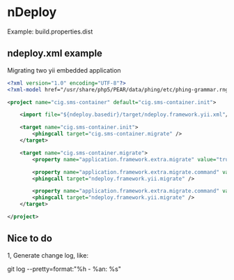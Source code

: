 # nDeploy

Example: build.properties.dist

## ndeploy.xml example

Migrating two yii embedded application

```xml
<?xml version="1.0" encoding="UTF-8"?>
<?xml-model href="/usr/share/php5/PEAR/data/phing/etc/phing-grammar.rng" type="application/xml" schematypens="http://relaxng.org/ns/structure/1.0" ?>

<project name="cig.sms-container" default="cig.sms-container.init">

    <import file="${ndeploy.basedir}/target/ndeploy.framework.yii.xml"/>

    <target name="cig.sms-container.init">
        <phingcall target="cig.sms-container.migrate" />
    </target>

    <target name="cig.sms-container.migrate">
        <property name="application.framework.extra.migrate" value="true" override="true" />

        <property name="application.framework.extra.migrate.command" value="./app1/protected/yiic" override="true" />
        <phingcall target="ndeploy.framework.yii.migrate" />

        <property name="application.framework.extra.migrate.command" value="./app2/protected/yiic" override="true" />
        <phingcall target="ndeploy.framework.yii.migrate" />
    </target>

</project>
```

## Nice to do

1, Generate change log, like:

  git log --pretty=format:"%h - %an: %s"
